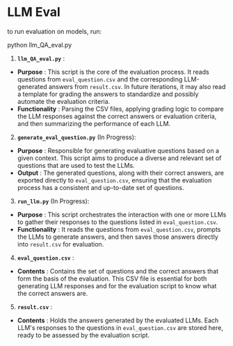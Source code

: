 # LLM Eval

to run evaluation on models, run:

python llm_QA_eval.py

1. **`llm_QA_eval.py`** :

* **Purpose** : This script is the core of the evaluation process. It reads questions from `eval_question.csv` and the corresponding LLM-generated answers from `result.csv`. In future iterations, it may also read a template for grading the answers to standardize and possibly automate the evaluation criteria.
* **Functionality** : Parsing the CSV files, applying grading logic to compare the LLM responses against the correct answers or evaluation criteria, and then summarizing the performance of each LLM.

2. **`generate_eval_question.py`** (In Progress):

* **Purpose** : Responsible for generating evaluative questions based on a given context. This script aims to produce a diverse and relevant set of questions that are used to test the LLMs.
* **Output** : The generated questions, along with their correct answers, are exported directly to `eval_question.csv`, ensuring that the evaluation process has a consistent and up-to-date set of questions.

3. **`run_llm.py`** (In Progress):

* **Purpose** : This script orchestrates the interaction with one or more LLMs to gather their responses to the questions listed in `eval_question.csv`.
* **Functionality** : It reads the questions from `eval_question.csv`, prompts the LLMs to generate answers, and then saves those answers directly into `result.csv` for evaluation.

4. **`eval_question.csv`** :

* **Contents** : Contains the set of questions and the correct answers that form the basis of the evaluation. This CSV file is essential for both generating LLM responses and for the evaluation script to know what the correct answers are.

5. **`result.csv`** :

* **Contents** : Holds the answers generated by the evaluated LLMs. Each LLM's responses to the questions in `eval_question.csv` are stored here, ready to be assessed by the evaluation script.
